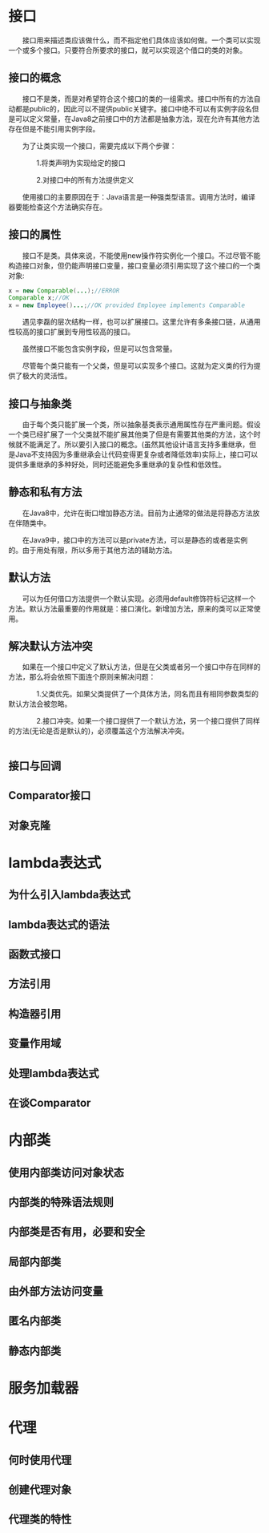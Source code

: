 # 接口

&emsp;&emsp;接口用来描述类应该做什么，而不指定他们具体应该如何做。一个类可以实现一个或多个接口。只要符合所要求的接口，就可以实现这个借口的类的对象。</br>

## 接口的概念

&emsp;&emsp;接口不是类，而是对希望符合这个接口的类的一组需求。接口中所有的方法自动都是public的，因此可以不提供public关键字。接口中绝不可以有实例字段名但是可以定义常量，在Java8之前接口中的方法都是抽象方法，现在允许有其他方法存在但是不能引用实例字段。</br>

&emsp;&emsp;为了让类实现一个接口，需要完成以下两个步骤：</br>

&emsp;&emsp;&emsp;&emsp;1.将类声明为实现给定的接口</br>

&emsp;&emsp;&emsp;&emsp;2.对接口中的所有方法提供定义</br>

&emsp;&emsp;使用接口的主要原因在于：Java语言是一种强类型语言。调用方法时，编译器要能检查这个方法确实存在。</br>

## 接口的属性

&emsp;&emsp;接口不是类。具体来说，不能使用new操作符实例化一个接口。不过尽管不能构造接口对象，但仍能声明接口变量，接口变量必须引用实现了这个接口的一个类对象:</br>

```Java
x = new Comparable(...);//ERROR
Comparable x;//OK
x = new Employee()...;//OK provided Employee implements Comparable
```

&emsp;&emsp;遇见李磊的层次结构一样，也可以扩展接口。这里允许有多条接口链，从通用性较高的接口扩展到专用性较高的接口。<br>

&emsp;&emsp;虽然接口不能包含实例字段，但是可以包含常量。</br>

&emsp;&emsp;尽管每个类只能有一个父类，但是可以实现多个接口。这就为定义类的行为提供了极大的灵活性。</br>

## 接口与抽象类

&emsp;&emsp;由于每个类只能扩展一个类，所以抽象基类表示通用属性存在严重问题。假设一个类已经扩展了一个父类就不能扩展其他类了但是有需要其他类的方法，这个时候就不能满足了。所以要引入接口的概念。(虽然其他设计语言支持多重继承，但是Java不支持因为多重继承会让代码变得更复杂或者降低效率)实际上，接口可以提供多重继承的多种好处，同时还能避免多重继承的复杂性和低效性。</br>

## 静态和私有方法

&emsp;&emsp;在Java8中，允许在街口增加静态方法。目前为止通常的做法是将静态方法放在伴随类中。</br>

&emsp;&emsp;在Java9中，接口中的方法可以是private方法，可以是静态的或者是实例的。由于用处有限，所以多用于其他方法的辅助方法。</br>

## 默认方法

&emsp;&emsp;可以为任何借口方法提供一个默认实现。必须用default修饰符标记这样一个方法。默认方法最重要的作用就是：接口演化。新增加方法，原来的类可以正常使用。</br>

## 解决默认方法冲突

&emsp;&emsp;如果在一个接口中定义了默认方法，但是在父类或者另一个接口中存在同样的方法，那么将会依照下面连个原则来解决问题：</br>

&emsp;&emsp;&emsp;&emsp;1.父类优先。如果父类提供了一个具体方法，同名而且有相同参数类型的默认方法会被忽略。</br>

&emsp;&emsp;&emsp;&emsp;2.接口冲突。如果一个接口提供了一个默认方法，另一个接口提供了同样的方法(无论是否是默认的)，必须覆盖这个方法解决冲突。</br>

```Java

```
## 接口与回调
## Comparator接口
## 对象克隆
# lambda表达式
## 为什么引入lambda表达式
## lambda表达式的语法
## 函数式接口
## 方法引用
## 构造器引用
## 变量作用域
## 处理lambda表达式
## 在谈Comparator
# 内部类
## 使用内部类访问对象状态
## 内部类的特殊语法规则
## 内部类是否有用，必要和安全
## 局部内部类
## 由外部方法访问变量
## 匿名内部类
## 静态内部类
# 服务加载器
# 代理
## 何时使用代理
## 创建代理对象
## 代理类的特性
